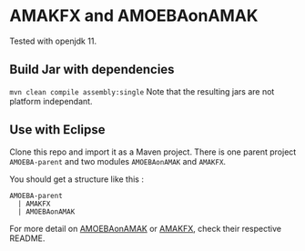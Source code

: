 # AMAKFX and AMOEBAonAMAK 

Tested with openjdk 11.

## Build Jar with dependencies
`mvn clean compile assembly:single`
Note that the resulting jars are not platform independant. 

## Use with Eclipse
Clone this repo and import it as a Maven project.
There is one parent project `AMOEBA-parent` and two modules `AMOEBAonAMAK` and `AMAKFX`.

You should get a structure like this :
```
AMOEBA-parent
  | AMAKFX
  | AMOEBAonAMAK
```
For more detail on [AMOEBAonAMAK](AMOEBAonAMAK/README.md) or [AMAKFX](AMAKFX/README.md), check their respective README.

